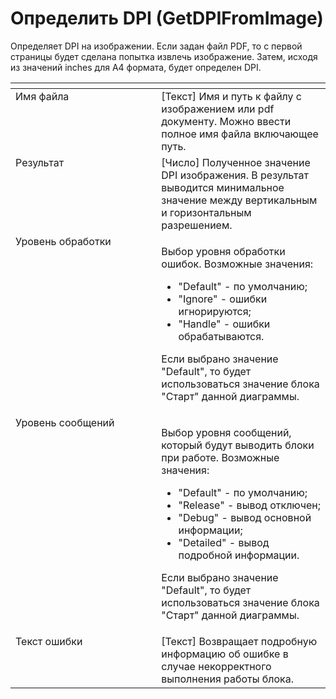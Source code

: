 # Определить DPI (GetDPIFromImage)

Определяет DPI на изображении. Если задан файл PDF, то с первой страницы будет сделана попытка извлечь изображение. Затем, исходя из значений inches для A4 формата, будет определен DPI.

<table data-header-hidden><thead><tr><th width="302.35003662109375" valign="top"></th><th width="314.63330078125" valign="top"></th></tr></thead><tbody><tr><td valign="top">Имя файла</td><td valign="top">[Текст] Имя и путь к файлу с изображением или pdf документу. Можно ввести полное имя файла включающее путь.</td></tr><tr><td valign="top">Результат</td><td valign="top">[Число] Полученное значение DPI изображения. В результат выводится минимальное значение между вертикальным и горизонтальным разрешением.</td></tr><tr><td valign="top">Уровень обработки</td><td valign="top"><p>Выбор уровня обработки ошибок. Возможные значения: </p><ul><li>"Default" - по умолчанию; </li><li>"Ignore" - ошибки игнорируются; </li><li>"Handle" - ошибки обрабатываются. </li></ul><p>Если выбрано значение "Default", то будет использоваться значение блока "Старт" данной диаграммы.</p></td></tr><tr><td valign="top">Уровень сообщений</td><td valign="top"><p>Выбор уровня сообщений, который будут выводить блоки при работе. Возможные значения: </p><ul><li>"Default" - по умолчанию; </li><li>"Release" - вывод отключен; </li><li>"Debug" - вывод основной информации; </li><li>"Detailed" - вывод подробной информации. </li></ul><p>Если выбрано значение "Default", то будет использоваться значение блока "Старт" данной диаграммы.</p></td></tr><tr><td valign="top">Текст ошибки</td><td valign="top">[Текст] Возвращает подробную информацию об ошибке в случае некорректного выполнения работы блока.</td></tr></tbody></table>
